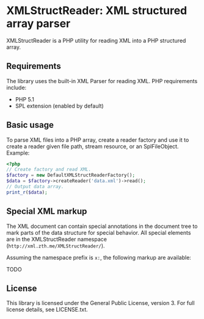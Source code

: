 # XMLStructReader: XML structured array parser

XMLStructReader is a PHP utility for reading XML into a PHP structured array.

## Requirements

The library uses the built-in XML Parser for reading XML. PHP requirements
include:

* PHP 5.1
* SPL extension (enabled by default)

## Basic usage

To parse XML files into a PHP array, create a reader factory and use it to
create a reader given file path, stream resource, or an SplFileObject. Example:

```php
<?php
// Create factory and read XML.
$factory = new DefaultXMLStructReaderFactory();
$data = $factory->createReader('data.xml')->read();
// Output data array.
print_r($data);
```

## Special XML markup

The XML document can contain special annotations in the document tree to mark
parts of the data structure for special behavior. All special elements are in
the XMLStructReader namespace (`http://xml.zth.me/XMLStructReader/`).

Assuming the namespace prefix is `x:`, the following markup are available:

TODO

## License

This library is licensed under the General Public License, version 3. For full
license details, see LICENSE.txt.
